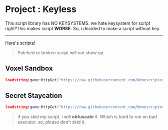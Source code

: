 # Project : Keyless
This script library has NO KEYSYSTEMS.
we hate keysystem for script right? this makes script **WORSE**.
So, i decided to make a script without key.

------

Here's scripts!
> Patched or broken script will not show up.

## Voxel Sandbox
```lua
loadstring(game:HttpGet("https://raw.githubusercontent.com/Nonescripter-rblx/Roblox/refs/heads/main/VoxelSandbox.lua",true))()
```

## Secret Staycation
```lua
loadstring(game:HttpGet("https://raw.githubusercontent.com/Nonescripter-rblx/Roblox/refs/heads/main/SecretStaycation",true))()
```

> if you skid my script, i will **obfuscate** it. Which is hard to run on bad executor.
> so, please don't skid it.